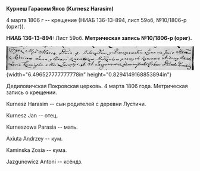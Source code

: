 **Курнеш Гарасим Янов (Kurnesz Harasim)**

4 марта 1806 г -- крещение (НИАБ 136-13-894, лист 59об, №10/1806-р
(ориг)).

**НИАБ 136-13-894:** Лист 59об. **Метрическая запись №10/1806-р
(ориг).**

![](./media/6d273672f6ca75d94e5a975fcfda2e2f650732af.png){width="6.496527777777778in"
height="0.8294149168853894in"}

Дедиловичская Покровская церковь. 4 марта 1806 года. Метрическая запись
о крещении.

Kurnesz Harasim -- сын родителей с деревни Лустичи.

Kurnesz Jan -- отец.

Kurneszowa Parasia -- мать.

Axiuta Andrzey -- кум.

Kaminska Zosia -- кума.

Jazgunowicz Antoni -- ксёндз.
